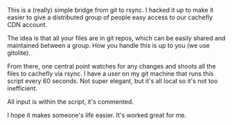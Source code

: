 This is a (really) simple bridge from git to rsync. I hacked it up to make it easier to give a distributed group of people easy access to our cachefly CDN account.

The idea is that all your files are in git repos, which can be easily shared and maintained between a group. How you handle this is up to you (we use gitolite).

From there, one central point watches for any changes and shoots all the files to cachefly via rsync. I have a user on my git machine that runs this script every 60 seconds. Not super elegant, but it's all local so it's not too inefficient.

All input is within the script, it's commented.

I hope it makes someone's life easier. It's worked great for me.
